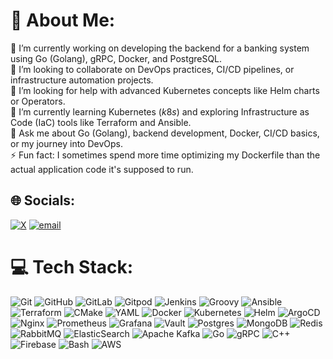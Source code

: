 # 💫 About Me:

🔭 I’m currently working on developing the backend for a banking system using Go (Golang), gRPC, Docker, and PostgreSQL.
<br>
👯 I’m looking to collaborate on DevOps practices, CI/CD pipelines, or infrastructure automation projects.
<br>
🤝 I’m looking for help with advanced Kubernetes concepts like Helm charts or Operators. <br>
🌱 I’m currently learning Kubernetes ($k8s$) and exploring Infrastructure as Code (IaC) tools like Terraform and Ansible.
<br>
💬 Ask me about Go (Golang), backend development, Docker, CI/CD basics, or my journey into DevOps.
<br>
⚡ Fun fact: I sometimes spend more time optimizing my Dockerfile than the actual application code it's supposed to run.



 

## 🌐 Socials:
[![X](https://img.shields.io/badge/X-black.svg?logo=X&logoColor=white)](https://x.com/singh_om__) [![email](https://img.shields.io/badge/Email-D14836?logo=gmail&logoColor=white)](mailto:omsingh.ailearn@gmail.com) 

# 💻 Tech Stack:

![Git](https://img.shields.io/badge/git-%23F05033.svg?style=for-the-badge&logo=git&logoColor=white) ![GitHub](https://img.shields.io/badge/github-%23121011.svg?style=for-the-badge&logo=github&logoColor=white) ![GitLab](https://img.shields.io/badge/gitlab-%23181717.svg?style=for-the-badge&logo=gitlab&logoColor=white) ![Gitpod](https://img.shields.io/badge/gitpod-f06611.svg?style=for-the-badge&logo=gitpod&logoColor=white) ![Jenkins](https://img.shields.io/badge/jenkins-%232C5263.svg?style=for-the-badge&logo=jenkins&logoColor=white) ![Groovy](https://img.shields.io/badge/groovy-4298b8?style=for-the-badge&logo=apachegroovy&logoColor=white) ![Ansible](https://img.shields.io/badge/ansible-%231A1918.svg?style=for-the-badge&logo=ansible&logoColor=white) ![Terraform](https://img.shields.io/badge/terraform-%235835CC.svg?style=for-the-badge&logo=terraform&logoColor=white) ![CMake](https://img.shields.io/badge/CMake-%23008FBA.svg?style=for-the-badge&logo=cmake&logoColor=white) ![YAML](https://img.shields.io/badge/yaml-%23cb171e.svg?style=for-the-badge&logo=yaml&logoColor=white) ![Docker](https://img.shields.io/badge/docker-%230db7ed.svg?style=for-the-badge&logo=docker&logoColor=white) ![Kubernetes](https://img.shields.io/badge/kubernetes-%23326ce5.svg?style=for-the-badge&logo=kubernetes&logoColor=white) ![Helm](https://img.shields.io/badge/helm-0F1689.svg?style=for-the-badge&logo=helm&logoColor=white) ![ArgoCD](https://img.shields.io/badge/argo%20cd-%231F4275.svg?style=for-the-badge&logo=argo&logoColor=white) ![Nginx](https://img.shields.io/badge/nginx-%23009639.svg?style=for-the-badge&logo=nginx&logoColor=white) ![Prometheus](https://img.shields.io/badge/prometheus-%23E6522C.svg?style=for-the-badge&logo=prometheus&logoColor=white) ![Grafana](https://img.shields.io/badge/grafana-F46800.svg?style=for-the-badge&logo=grafana&logoColor=white) ![Vault](https://img.shields.io/badge/vault-000000?style=for-the-badge&logo=vault&logoColor=white) ![Postgres](https://img.shields.io/badge/postgres-%23316192.svg?style=for-the-badge&logo=postgresql&logoColor=white) ![MongoDB](https://img.shields.io/badge/mongodb-%2347A248.svg?style=for-the-badge&logo=mongodb&logoColor=white) ![Redis](https://img.shields.io/badge/redis-%23DD0031.svg?style=for-the-badge&logo=redis&logoColor=white) ![RabbitMQ](https://img.shields.io/badge/rabbitmq-FF6600.svg?style=for-the-badge&logo=rabbitmq&logoColor=white) ![ElasticSearch](https://img.shields.io/badge/elasticsearch-005571?style=for-the-badge&logo=elasticsearch&logoColor=white) ![Apache Kafka](https://img.shields.io/badge/Apache%20Kafka-000?style=for-the-badge&logo=apachekafka) ![Go](https://img.shields.io/badge/go-%2300ADD8.svg?style=for-the-badge&logo=go&logoColor=white) ![gRPC](https://img.shields.io/badge/gRPC-%230074C1.svg?style=for-the-badge&logo=grpc&logoColor=white) ![C++](https://img.shields.io/badge/c++-%2300599C.svg?style=for-the-badge&logo=c%2B%2B&logoColor=white) ![Firebase](https://img.shields.io/badge/firebase-a08021?style=for-the-badge&logo=firebase&logoColor=ffcd34) ![Bash](https://img.shields.io/badge/bash-%23121011.svg?style=for-the-badge&logo=gnu-bash&logoColor=white) ![AWS](https://img.shields.io/badge/AWS-%23FF9900.svg?style=for-the-badge&logo=amazonaws&logoColor=white)
